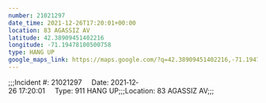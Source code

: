 ```yaml
---
number: 21021297
date_time: 2021-12-26T17:20:01+00:00
location: 83 AGASSIZ AV
latitude: 42.38909451402216
longitude: -71.19478100500758
type: HANG UP
google_maps_link: https://maps.google.com/?q=42.38909451402216,-71.19478100500758
---
```


;;;Incident #: 21021297     Date: 2021‐12‐26 17:20:01     Type: 911 HANG UP;;;Location: 83 AGASSIZ AV;;;
